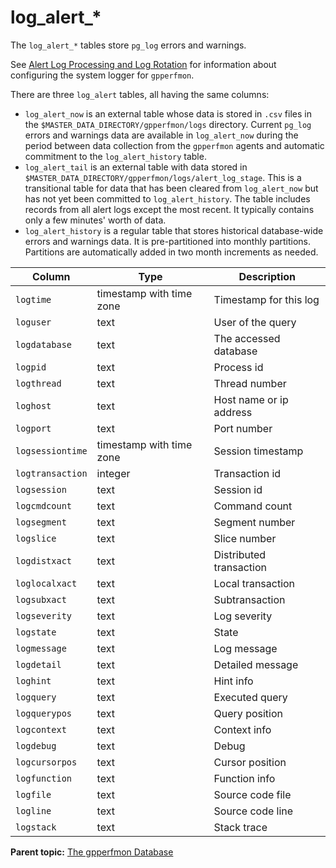 # log\_alert\_\* 

The `log_alert_*` tables store `pg_log` errors and warnings.

See [Alert Log Processing and Log Rotation](dbref.md#section_ok2_wd1_41b) for information about configuring the system logger for `gpperfmon`.

There are three `log_alert` tables, all having the same columns:

-   `log_alert_now` is an external table whose data is stored in `.csv` files in the `$MASTER_DATA_DIRECTORY/gpperfmon/logs` directory. Current `pg_log` errors and warnings data are available in `log_alert_now` during the period between data collection from the `gpperfmon` agents and automatic commitment to the `log_alert_history` table.
-   `log_alert_tail` is an external table with data stored in `$MASTER_DATA_DIRECTORY/gpperfmon/logs/alert_log_stage`. This is a transitional table for data that has been cleared from `log_alert_now` but has not yet been committed to `log_alert_history`. The table includes records from all alert logs except the most recent. It typically contains only a few minutes' worth of data.
-   `log_alert_history` is a regular table that stores historical database-wide errors and warnings data. It is pre-partitioned into monthly partitions. Partitions are automatically added in two month increments as needed.

|Column|Type|Description|
|------|----|-----------|
|`logtime`|timestamp with time zone|Timestamp for this log|
|`loguser`|text|User of the query|
|`logdatabase`|text|The accessed database|
|`logpid`|text|Process id|
|`logthread`|text|Thread number|
|`loghost`|text|Host name or ip address|
|`logport`|text|Port number|
|`logsessiontime`|timestamp with time zone|Session timestamp|
|`logtransaction`|integer|Transaction id|
|`logsession`|text|Session id|
|`logcmdcount`|text|Command count|
|`logsegment`|text|Segment number|
|`logslice`|text|Slice number|
|`logdistxact`|text|Distributed transaction|
|`loglocalxact`|text|Local transaction|
|`logsubxact`|text|Subtransaction|
|`logseverity`|text|Log severity|
|`logstate`|text|State|
|`logmessage`|text|Log message|
|`logdetail`|text|Detailed message|
|`loghint`|text|Hint info|
|`logquery`|text|Executed query|
|`logquerypos`|text|Query position|
|`logcontext`|text|Context info|
|`logdebug`|text|Debug|
|`logcursorpos`|text|Cursor position|
|`logfunction`|text|Function info|
|`logfile`|text|Source code file|
|`logline`|text|Source code line|
|`logstack`|text|Stack trace|

**Parent topic:** [The gpperfmon Database](../gpperfmon/dbref.html)

